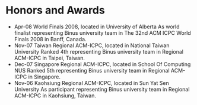 # Honors and Awards

* Apr-08	World Finals 2008, located in University of Alberta
	As world finalist representing Binus university team in The 32nd ACM ICPC World Finals 2008 in Banff, Canada.
* Nov-07	Taiwan Regional ACM-ICPC, located in National Taiwan University
	Ranked 4th representing Binus university team in Regional ACM-ICPC in Taipei, Taiwan.
* Dec-07	Singapore Regional ACM-ICPC, located in School Of Computing NUS
	Ranked 5th representing Binus university team in Regional ACM-ICPC in Singapore.
* Nov-06	Kaohsiung Regional ACM-ICPC, located in Sun Yat Sen University
	As participant representing Binus university team in Regional ACM-ICPC in Kaohsiung, Taiwan.
